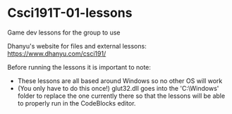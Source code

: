 # Csci191T-01-lessons
Game dev lessons for the group to use

Dhanyu's website for files and external lessons: https://www.dhanyu.com/csci191/

Before running the lessons it is important to note: 
- These lessons are all based around Windows so no other OS will work
- (You only have to do this once!) glut32.dll goes into the 'C:\Windows' folder to 
  replace the one currently there so that the lessons will be able to properly run 
  in the CodeBlocks editor.
